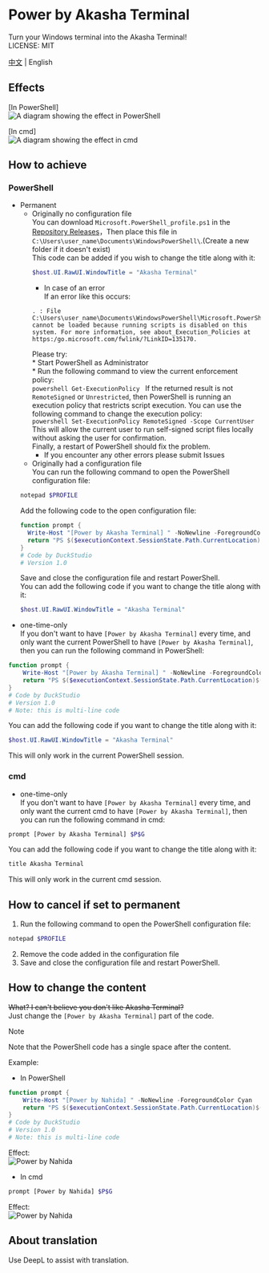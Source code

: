 # Power by Akasha Terminal

Turn your Windows terminal into the Akasha Terminal!<br>
LICENSE: MIT<br>

[中文](https://github.com/DuckDuckStudio/power_by_akasha_terminal/blob/main/README.md) | English

## Effects

[In PowerShell]<br>
![A diagram showing the effect in PowerShell](https://duckduckstudio.github.io/power_by_akasha_terminal/PowerShell中的效果展示图.png)<br>

[In cmd]<br>
![A diagram showing the effect in cmd](https://duckduckstudio.github.io/power_by_akasha_terminal/cmd中的效果展示图.png)<br>

## How to achieve

### PowerShell
* Permanent<br>
  * Originally no configuration file<br>
    You can download `Microsoft.PowerShell_profile.ps1` in the [Repository Releases](https://github.com/DuckDuckStudio/power_by_akasha_terminal/releases/)，Then place this file in `C:\Users\user_name\Documents\WindowsPowerShell\`.(Create a new folder if it doesn't exist)<br>
      This code can be added if you wish to change the title along with it:<br>
      ```powershell
      $host.UI.RawUI.WindowTitle = "Akasha Terminal"
      ```
      * In case of an error<br>
      If an error like this occurs:<br>
      ```
      . : File C:\Users\user_name\Documents\WindowsPowerShell\Microsoft.PowerShell_profile.ps1 cannot be loaded because running scripts is disabled on this system. For more information, see about_Execution_Policies at https:/go.microsoft.com/fwlink/?LinkID=135170.
      ```
      Please try:<br>
        * Start PowerShell as Administrator<br>
        * Run the following command to view the current enforcement policy:<br>
        ```powershell
        Get-ExecutionPolicy
        ```
        If the returned result is not `RemoteSigned` or `Unrestricted`, then PowerShell is running an execution policy that restricts script execution. You can use the following command to change the execution policy:<br>
        ```powershell
        Set-ExecutionPolicy RemoteSigned -Scope CurrentUser
        ```
        This will allow the current user to run self-signed script files locally without asking the user for confirmation.<br>
        Finally, a restart of PowerShell should fix the problem.<br>
      * If you encounter any other errors please submit Issues<br>
  * Originally had a configuration file<br>
  You can run the following command to open the PowerShell configuration file:<br>
  ```powershell
  notepad $PROFILE
  ```
  Add the following code to the open configuration file:
  ```powershell
  function prompt {
    Write-Host "[Power by Akasha Terminal] " -NoNewline -ForegroundColor Cyan
    return "PS $($executionContext.SessionState.Path.CurrentLocation)$('>' * ($nestedPromptLevel + 1)) "
  }
  # Code by DuckStudio
  # Version 1.0
  ```
  Save and close the configuration file and restart PowerShell.<br>
  You can add the following code if you want to change the title along with it:<br>
  ```powershell
  $host.UI.RawUI.WindowTitle = "Akasha Terminal"
  ```
* one-time-only<br>
If you don't want to have `[Power by Akasha Terminal]` every time, and only want the current PowerShell to have `[Power by Akasha Terminal]`, then you can run the following command in PowerShell:
```powershell
function prompt {
    Write-Host "[Power by Akasha Terminal] " -NoNewline -ForegroundColor Cyan
    return "PS $($executionContext.SessionState.Path.CurrentLocation)$('>' * ($nestedPromptLevel + 1)) "
}
# Code by DuckStudio
# Version 1.0
# Note: this is multi-line code
```
You can add the following code if you want to change the title along with it:<br>
```powershell
$host.UI.RawUI.WindowTitle = "Akasha Terminal"
```
This will only work in the current PowerShell session.<br>

### cmd

* one-time-only<br>
If you don't want to have `[Power by Akasha Terminal]` every time, and only want the current cmd to have `[Power by Akasha Terminal]`, then you can run the following command in cmd:<br>
```bash
prompt [Power by Akasha Terminal] $P$G
```
You can add the following code if you want to change the title along with it:<br>
```bash
title Akasha Terminal
```
This will only work in the current cmd session.<br>

## How to cancel if set to permanent

1. Run the following command to open the PowerShell configuration file:<br>
  ```powershell
  notepad $PROFILE
  ```
2. Remove the code added in the configuration file<br>
3. Save and close the configuration file and restart PowerShell.<br>

## How to change the content

~~What? I can't believe you don't like Akasha Terminal?~~<br>
Just change the `[Power by Akasha Terminal]` part of the code.<br>

> [!NOTE]
> Note that the PowerShell code has a single space after the content.<br>

Example:<br>
* In PowerShell<br>
```powershell
function prompt {
    Write-Host "[Power by Nahida] " -NoNewline -ForegroundColor Cyan
    return "PS $($executionContext.SessionState.Path.CurrentLocation)$('>' * ($nestedPromptLevel + 1)) "
}
# Code by DuckStudio
# Version 1.0
# Note: this is multi-line code
```
Effect:<br>
![Power by Nahida](https://duckduckstudio.github.io/power_by_akasha_terminal/PowerShell-纳西妲.png)<br>
* In cmd<br>
```bash
prompt [Power by Nahida] $P$G
```
Effect:<br>
![Power by Nahida](https://duckduckstudio.github.io/power_by_akasha_terminal/cmd-纳西妲.png)<br>

## About translation

Use DeepL to assist with translation.<br>